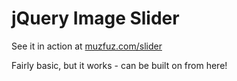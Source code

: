 jQuery Image Slider
===================

See it in action at [muzfuz.com/slider](http://www.muzfuz.com/slider)

Fairly basic, but it works - can be built on from here!